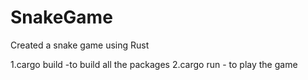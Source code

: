 # SnakeGame
Created a snake game using Rust 

1.cargo build -to build all the packages
2.cargo run - to play the game 
